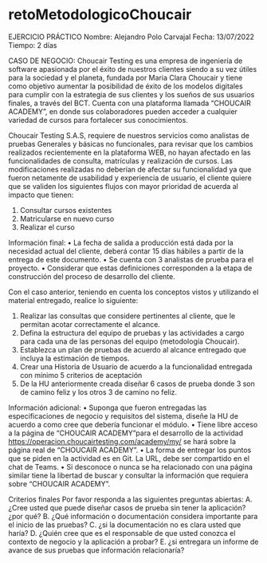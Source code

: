 # retoMetodologicoChoucair


EJERCICIO PRÁCTICO
Nombre: Alejandro Polo Carvajal
Fecha: 13/07/2022
Tiempo: 2 días

CASO DE NEGOCIO:
Choucair Testing es una empresa de ingeniería de software apasionada por el éxito de nuestros clientes siendo a su vez útiles para la sociedad y el planeta, fundada por Maria Clara Choucair y tiene como objetivo aumentar la posibilidad de éxito de los modelos digitales para cumplir con la estrategia de sus clientes y los sueños de sus usuarios finales, a través del BCT. Cuenta con una plataforma llamada “CHOUCAIR ACADEMY”, en donde sus colaboradores pueden acceder a cualquier variedad de cursos para fortalecer sus conocimientos.

Choucair Testing S.A.S, requiere de nuestros servicios como analistas de pruebas Generales y básicas no funcionales, para revisar que los cambios realizados recientemente en la plataforma WEB, no hayan afectado en las funcionalidades de consulta, matrículas y realización de cursos. Las modificaciones realizadas no deberían de afectar su funcionalidad ya que fueron netamente de usabilidad y experiencia de usuario, el cliente quiere que se validen los siguientes flujos con mayor prioridad de acuerda al impacto que tienen:
1.	Consultar cursos existentes
2.	Matricularse en nuevo curso
3.	Realizar el curso

Información final:
•	La fecha de salida a producción está dada por la necesidad actual del cliente, deberá contar 15 días hábiles a partir de la entrega de este documento.
•	Se cuenta con 3 analistas de prueba para el proyecto. 
•	Considerar que estas definiciones corresponden a la etapa de construcción del proceso de desarrollo del cliente.

Con el caso anterior, teniendo en cuenta los conceptos vistos y utilizando el material entregado, realice lo siguiente:

1.	Realizar las consultas que considere pertinentes al cliente, que le permitan acotar correctamente el alcance.
2.	Defina la estructura del equipo de pruebas y las actividades a cargo para cada una de las personas del equipo (metodología Choucair).
3.	Establezca un plan de pruebas de acuerdo al alcance entregado que incluya la estimación de tiempos. 
4.	Crear una Historia de Usuario de acuerdo a la funcionalidad entregada con mínimo 5 criterios de aceptación
5.	De la HU anteriormente creada diseñar 6 casos de prueba donde 3 son de camino feliz y los otros 3 de camino no feliz.


Información adicional:
•	Suponga que fueron entregadas las especificaciones de negocio y requisitos del sistema, diseñe la HU de acuerdo a como cree que debería funcionar el módulo.
•	 Tiene libre acceso a la página de “CHOUCAIR ACADEMY”para el desarrollo de la actividad  https://operacion.choucairtesting.com/academy/my/ se hará sobre la página real de “CHOUCAIR ACADEMY”.
•	La forma de entregar los puntos que se piden en la actividad es en Git. La URL, debe ser compartido en el chat de Teams.
•	Si desconoce o nunca se ha relacionado con una página similar tiene la libertad de buscar y consultar la información que requiera sobre “CHOUCAIR ACADEMY”. 

Criterios finales
Por favor responda a las siguientes preguntas abiertas:
A.	¿Cree usted que puede diseñar casos de prueba sin tener la aplicación? ¿por qué?
B.	¿Qué información o documentación considera importante para el inicio de las pruebas?
C.	¿si la documentación no es clara usted que haría?
D.	¿Quién cree que es el responsable de que usted conozca el contexto de negocio y la aplicación a probar?
E.	¿si entregara un informe de avance de sus pruebas que información relacionaría?

